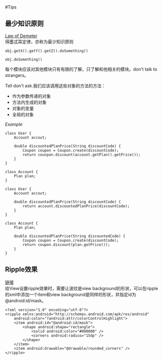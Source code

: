 #Tips
## 最少知识原则
[Law of Demeter](https://hackernoon.com/object-oriented-tricks-2-law-of-demeter-4ecc9becad85)  
得墨忒耳定律，亦称为最少知识原则  

```
obj.getX().getY().getZ().doSomething()
	
obj.doSomething()
```
每个模块应该对其他模块只有有限的了解，只了解和他相关的模块。don't talk to strangers。  

Tell don't ask.我们应该调用这些对象的方法的方法：

* 作为参数传递的对象
* 方法内生成的对象
* 对象的变量
* 全局的对象

*Example*

```
class User {
	Account accout;
	
	double discountedPlanPrice(String discountCode) {
		Coupon coupon = Coupon.create(discountCode);
		return counpon.discount(account.getPlan().getPrice());
	}
}
	
class Account {
	Plan plan;
}
```
```
class User {
	Account accout;
	
	double discountedPlanPrice(String discountCode) {
		return account.discountedPlanPrice(discountCode);
	}
}
	
class Account {
	Plan plan;
	
	double discountedPlanPrice(String discountedCode) {
		Coupon coupon = Coupon.create(discountCode);
		return coupon.discount(plan.getPrice());
	}
}
```

## Ripple效果
[链接](http://michaelevans.org/blog/2015/05/07/android-ripples-with-rounded-corners/)  
给View设置ripple效果时，需要让波纹是view background的形状，可以在ripple的xml中添加一个item和view background是同样的形状，并指定id为@android:id/mask。

```
<?xml version="1.0" encoding="utf-8"?>
<ripple xmlns:android="http://schemas.android.com/apk/res/android"
    android:color="?android:attr/colorControlHighlight">
    <item android:id="@android:id/mask">
        <shape android:shape="rectangle">
            <solid android:color="#000000" />
            <corners android:radius="15dp" />
        </shape>
    </item>
    <item android:drawable="@drawable/rounded_corners" />
</ripple>
```